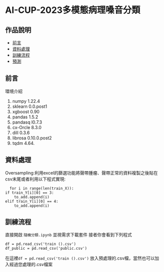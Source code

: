 
# AI-CUP-2023多模態病理嗓音分類
## 作品說明
* [前言](#前言)
* [資料處理](#資料處理)
* [訓練流程](#訓練流程)
* [預測](#預測)

前言
------
環境介紹
1. numpy  1.22.4 
2. sklearn  0.0.post1 
3. xgboost 0.90
4. pandas 1.5.2 
5. pandasq l0.7.3
6. cx-Orcle 8.3.0 
7. dill  0.3.6
8.  librosa 0.10.0.post2 
9.  tqdm  4.64. 

資料處理
------
Oversampling:利用excel的篩選功能將聲帶腫瘤、聲帶正常的資料複製之後貼在csv末尾或者利用以下程式實現:

      for i in range(len(train_X)):
    if train_Y[i][0] == 3:
        to_add.append(i)
    elif train_Y[i][0] == 4:
        to_add.append(i)

訓練流程
-------
直接開啟 `隨機分類.ipynb` 並視需求下載套件
接者你會看到下列程式
      
    df = pd.read_csv('train ().csv')
    df_public = pd.read_csv('public.csv')
    
在這裡`df = pd.read_csv('train ().csv')` 放入預處理的.csv檔，當然也可以加入經過您處理的.csv檔案

